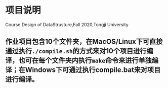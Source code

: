 # 项目说明

Course Design of DataStrusture,Fall 2020,Tongji University

## 作业项目包含10个文件夹，在MacOS/Linux下可直接通过执行`./compile.sh`的方式来对10个项目进行编译，也可在每个文件夹内执行`make`命令来进行单独编译；在Windows下可通过执行compile.bat来对项目进行编译。

